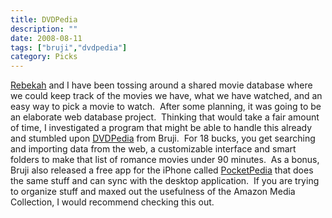```yaml
---
title: DVDPedia
description: ""
date: 2008-08-11
tags: ["bruji","dvdpedia"]
category: Picks
---
```



<p><a href="https://web.archive.org/web/20131211120824/http://www.urbanfarmgirl.net/">Rebekah</a> and I have been tossing around a shared movie database where we could keep track of the movies we have, what we have watched, and an easy way to pick a movie to watch.&nbsp; After some planning, it was going to be an elaborate web database project.&nbsp; Thinking that would take a fair amount of time, I investigated a program that might be able to handle this already and stumbled upon <a href="https://web.archive.org/web/20131211120824/http://www.bruji.com/dvdpedia">DVDPedia</a> from Bruji.&nbsp; For 18 bucks, you get searching and importing data from the web, a customizable interface and smart folders to make that list of romance movies under 90 minutes.&nbsp; As a bonus, Bruji also released a free app for the iPhone called <a href="https://web.archive.org/web/20131211120824/http://www.bruji.com/pocketpedia/">PocketPedia</a> that does the same stuff and can sync with the desktop application.&nbsp; If you are trying to organize stuff and maxed out the usefulness of the Amazon Media Collection, I would recommend checking this out.</p>
